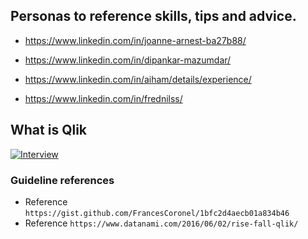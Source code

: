 

## Personas to reference skills, tips and advice.

- https://www.linkedin.com/in/joanne-arnest-ba27b88/

- https://www.linkedin.com/in/dipankar-mazumdar/

- https://www.linkedin.com/in/aiham/details/experience/

- https://www.linkedin.com/in/frednilss/

## What is Qlik 

[![Interview](https://github.com/steven-barkley/Website-Qlik-2022/blob/master/Content/Media/Qlik_Recruiting_Appointment.PNG)](https://francescoronel.com)


### Guideline references

- Reference `https://gist.github.com/FrancesCoronel/1bfc2d4aecb01a834b46`
- Reference `https://www.datanami.com/2016/06/02/rise-fall-qlik/`

